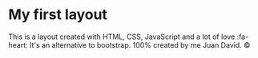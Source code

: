 My first layout
=============
This is a layout created with HTML, CSS, JavaScript and a lot of love :fa-heart:
It's an alternative to bootstrap.
100% created by me
Juan David. &copy;